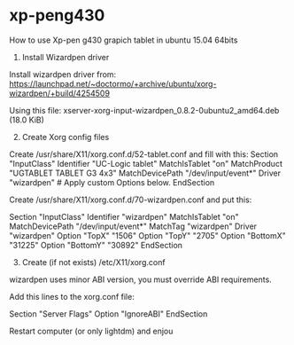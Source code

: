 # xp-peng430
How to use Xp-pen g430 grapich tablet in ubuntu 15.04 64bits

1) Install Wizardpen driver

Install wizardpen driver from:
https://launchpad.net/~doctormo/+archive/ubuntu/xorg-wizardpen/+build/4254509

Using this file:
xserver-xorg-input-wizardpen_0.8.2-0ubuntu2_amd64.deb (18.0 KiB)

2) Create Xorg config files

Create /usr/share/X11/xorg.conf.d/52-tablet.conf and fill with this:
Section "InputClass"
    Identifier "UC-Logic tablet"
    MatchIsTablet "on"
    MatchProduct "UGTABLET TABLET G3 4x3"
    MatchDevicePath "/dev/input/event*"
    Driver "wizardpen"
    # Apply custom Options below.
EndSection

Create /usr/share/X11/xorg.conf.d/70-wizardpen.conf and put this:

Section "InputClass"
    Identifier "wizardpen"
    MatchIsTablet "on"
    MatchDevicePath "/dev/input/event*"
    MatchTag "wizardpen"
    Driver "wizardpen"
    Option       "TopX"      "1506"
    Option       "TopY"      "2705"
    Option       "BottomX"   "31225"
    Option       "BottomY"   "30892"
EndSection

3) Create (if not exists) /etc/X11/xorg.conf

wizardpen uses minor ABI version, you must override ABI requirements.

Add this lines to the xorg.conf file:

Section "Server Flags"
             Option               "IgnoreABI"
EndSection

Restart computer (or only lightdm) and enjou
